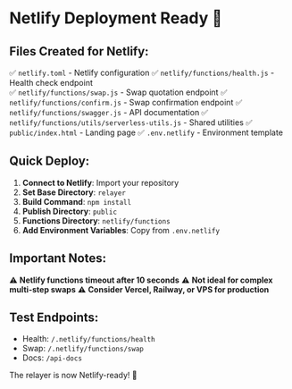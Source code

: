 # Netlify Deployment Ready 🚀

## Files Created for Netlify:

✅ `netlify.toml` - Netlify configuration
✅ `netlify/functions/health.js` - Health check endpoint  
✅ `netlify/functions/swap.js` - Swap quotation endpoint
✅ `netlify/functions/confirm.js` - Swap confirmation endpoint
✅ `netlify/functions/swagger.js` - API documentation
✅ `netlify/functions/utils/serverless-utils.js` - Shared utilities
✅ `public/index.html` - Landing page
✅ `.env.netlify` - Environment template

## Quick Deploy:

1. **Connect to Netlify**: Import your repository
2. **Set Base Directory**: `relayer`
3. **Build Command**: `npm install`
4. **Publish Directory**: `public`
5. **Functions Directory**: `netlify/functions`
6. **Add Environment Variables**: Copy from `.env.netlify`

## Important Notes:

⚠️ **Netlify functions timeout after 10 seconds**
⚠️ **Not ideal for complex multi-step swaps**
⚠️ **Consider Vercel, Railway, or VPS for production**

## Test Endpoints:

- Health: `/.netlify/functions/health`
- Swap: `/.netlify/functions/swap`
- Docs: `/api-docs`

The relayer is now Netlify-ready! 🎉 